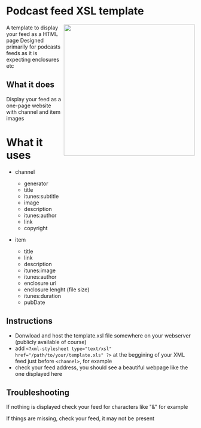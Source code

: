 # Podcast feed XSL template
<img align="right" width="350" src="https://i.imgur.com/n4AiKPF.png">
A template to display your feed as a HTML page
Designed primarily for podcasts feeds as it is expecting enclosures etc

## What it does

Display your feed as a one-page website with channel and item images

# What it uses
- channel
  - generator
  - title
  - itunes:subtitle
  - image
  - description
  - itunes:author
  - link
  - copyright
  
- item
  - title
  - link
  - description
  - itunes:image
  - itunes:author
  - enclosure url
  - enclosure lenght (file size)
  - itunes:duration
  - pubDate

## Instructions

- Donwload and host the template.xsl file somewhere on your webserver (publicly available of course)
- add `<?xml-stylesheet type="text/xsl" href="/path/to/your/template.xls" ?>` at the beggining of your XML feed just before `<channel>`, for example
- check your feed address, you should see a beautiful webpage like the one displayed here


## Troubleshooting

If nothing is displayed check your feed for characters like "&" for example

If things are missing, check your feed, it may not be present

